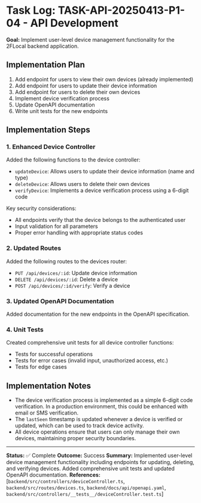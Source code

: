 # Task Log: TASK-API-20250413-P1-04 - API Development

**Goal:** Implement user-level device management functionality for the 2FLocal backend application.

## Implementation Plan
1. Add endpoint for users to view their own devices (already implemented)
2. Add endpoint for users to update their device information
3. Add endpoint for users to delete their own devices
4. Implement device verification process
5. Update OpenAPI documentation
6. Write unit tests for the new endpoints
## Implementation Steps

### 1. Enhanced Device Controller
Added the following functions to the device controller:
- `updateDevice`: Allows users to update their device information (name and type)
- `deleteDevice`: Allows users to delete their own devices
- `verifyDevice`: Implements a device verification process using a 6-digit code

Key security considerations:
- All endpoints verify that the device belongs to the authenticated user
- Input validation for all parameters
- Proper error handling with appropriate status codes

### 2. Updated Routes
Added the following routes to the devices router:
- `PUT /api/devices/:id`: Update device information
- `DELETE /api/devices/:id`: Delete a device
- `POST /api/devices/:id/verify`: Verify a device

### 3. Updated OpenAPI Documentation
Added documentation for the new endpoints in the OpenAPI specification.

### 4. Unit Tests
Created comprehensive unit tests for all device controller functions:
- Tests for successful operations
- Tests for error cases (invalid input, unauthorized access, etc.)
- Tests for edge cases

## Implementation Notes
- The device verification process is implemented as a simple 6-digit code verification. In a production environment, this could be enhanced with email or SMS verification.
- The `lastSeen` timestamp is updated whenever a device is verified or updated, which can be used to track device activity.
- All device operations ensure that users can only manage their own devices, maintaining proper security boundaries.

---
**Status:** ✅ Complete
**Outcome:** Success
**Summary:** Implemented user-level device management functionality including endpoints for updating, deleting, and verifying devices. Added comprehensive unit tests and updated OpenAPI documentation.
**References:** [`backend/src/controllers/deviceController.ts`, `backend/src/routes/devices.ts`, `backend/docs/api/openapi.yaml`, `backend/src/controllers/__tests__/deviceController.test.ts`]